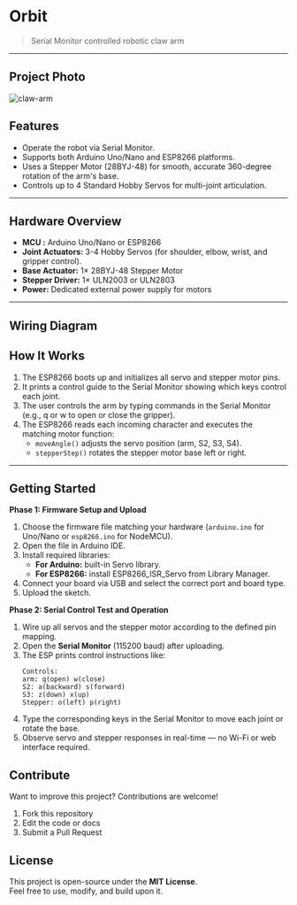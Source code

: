 # Orbit
> Serial Monitor controlled robotic claw arm

---

## Project Photo
![claw-arm](https://github.com/user-attachments/assets/be2d33bb-eace-4dfe-882b-94cf22f86a6f)


## Features
- Operate the robot via Serial Monitor.
- Supports both Arduino Uno/Nano and ESP8266 platforms.
- Uses a Stepper Motor (28BYJ-48) for smooth, accurate 360-degree rotation of the arm's base.
- Controls up to 4 Standard Hobby Servos for multi-joint articulation.

---

## Hardware Overview
- **MCU :** Arduino Uno/Nano or ESP8266
- **Joint Actuators:** 3-4 Hobby Servos (for shoulder, elbow, wrist, and gripper control).
- **Base Actuator:** 1× 28BYJ-48 Stepper Motor
- **Stepper Driver:** 1× ULN2003 or ULN2803
- **Power:** Dedicated external power supply for motors

---

## Wiring Diagram

## How It Works
1. The ESP8266 boots up and initializes all servo and stepper motor pins.
2. It prints a control guide to the Serial Monitor showing which keys control each joint.
3. The user controls the arm by typing commands in the Serial Monitor (e.g., q or w to open or close the gripper).
4. The ESP8266 reads each incoming character and executes the matching motor function:
    - `moveAngle()` adjusts the servo position (arm, S2, S3, S4).
    - `stepperStep()` rotates the stepper motor base left or right.

---

## Getting Started
**Phase 1: Firmware Setup and Upload**
1. Choose the firmware file matching your hardware (`arduino.ino` for Uno/Nano or `esp8266.ino` for NodeMCU).
2. Open the file in Arduino IDE.
3. Install required libraries:
    - **For Arduino:** built-in Servo library.
    - **For ESP8266:** install ESP8266_ISR_Servo from Library Manager.
4. Connect your board via USB and select the correct port and board type.
5. Upload the sketch.

**Phase 2: Serial Control Test and Operation**
1. Wire up all servos and the stepper motor according to the defined pin mapping.
2. Open the **Serial Monitor** (115200 baud) after uploading.
3. The ESP prints control instructions like:
    ```
    Controls: 
    arm: q(open) w(close) 
    S2: a(backward) s(forward) 
    S3: z(down) x(up) 
    Stepper: o(left) p(right)
    ```
4. Type the corresponding keys in the Serial Monitor to move each joint or rotate the base.
5. Observe servo and stepper responses in real-time — no Wi-Fi or web interface required.

## Contribute
Want to improve this project? Contributions are welcome!

1. Fork this repository
2. Edit the code or docs
3. Submit a Pull Request

## License
This project is open-source under the **MIT License**.  
Feel free to use, modify, and build upon it.
